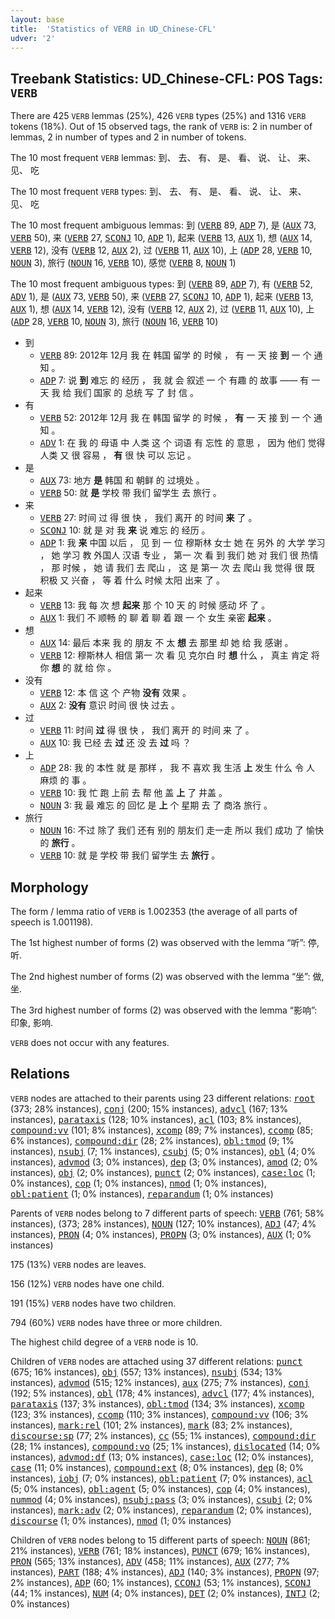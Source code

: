 ```yaml
---
layout: base
title:  'Statistics of VERB in UD_Chinese-CFL'
udver: '2'
---
```


## Treebank Statistics: UD_Chinese-CFL: POS Tags: `VERB`

There are 425 `VERB` lemmas (25%), 426 `VERB` types (25%) and 1316 `VERB` tokens (18%).
Out of 15 observed tags, the rank of `VERB` is: 2 in number of lemmas, 2 in number of types and 2 in number of tokens.

The 10 most frequent `VERB` lemmas: 到、 去、 有、 是、 看、 说、 让、 来、 见、 吃

The 10 most frequent `VERB` types:  到、 去、 有、 是、 看、 说、 让、 来、 见、 吃

The 10 most frequent ambiguous lemmas: 到 (<tt><a href="zh_cfl-pos-VERB.html">VERB</a></tt> 89, <tt><a href="zh_cfl-pos-ADP.html">ADP</a></tt> 7), 是 (<tt><a href="zh_cfl-pos-AUX.html">AUX</a></tt> 73, <tt><a href="zh_cfl-pos-VERB.html">VERB</a></tt> 50), 来 (<tt><a href="zh_cfl-pos-VERB.html">VERB</a></tt> 27, <tt><a href="zh_cfl-pos-SCONJ.html">SCONJ</a></tt> 10, <tt><a href="zh_cfl-pos-ADP.html">ADP</a></tt> 1), 起来 (<tt><a href="zh_cfl-pos-VERB.html">VERB</a></tt> 13, <tt><a href="zh_cfl-pos-AUX.html">AUX</a></tt> 1), 想 (<tt><a href="zh_cfl-pos-AUX.html">AUX</a></tt> 14, <tt><a href="zh_cfl-pos-VERB.html">VERB</a></tt> 12), 没有 (<tt><a href="zh_cfl-pos-VERB.html">VERB</a></tt> 12, <tt><a href="zh_cfl-pos-AUX.html">AUX</a></tt> 2), 过 (<tt><a href="zh_cfl-pos-VERB.html">VERB</a></tt> 11, <tt><a href="zh_cfl-pos-AUX.html">AUX</a></tt> 10), 上 (<tt><a href="zh_cfl-pos-ADP.html">ADP</a></tt> 28, <tt><a href="zh_cfl-pos-VERB.html">VERB</a></tt> 10, <tt><a href="zh_cfl-pos-NOUN.html">NOUN</a></tt> 3), 旅行 (<tt><a href="zh_cfl-pos-NOUN.html">NOUN</a></tt> 16, <tt><a href="zh_cfl-pos-VERB.html">VERB</a></tt> 10), 感觉 (<tt><a href="zh_cfl-pos-VERB.html">VERB</a></tt> 8, <tt><a href="zh_cfl-pos-NOUN.html">NOUN</a></tt> 1)

The 10 most frequent ambiguous types:  到 (<tt><a href="zh_cfl-pos-VERB.html">VERB</a></tt> 89, <tt><a href="zh_cfl-pos-ADP.html">ADP</a></tt> 7), 有 (<tt><a href="zh_cfl-pos-VERB.html">VERB</a></tt> 52, <tt><a href="zh_cfl-pos-ADV.html">ADV</a></tt> 1), 是 (<tt><a href="zh_cfl-pos-AUX.html">AUX</a></tt> 73, <tt><a href="zh_cfl-pos-VERB.html">VERB</a></tt> 50), 来 (<tt><a href="zh_cfl-pos-VERB.html">VERB</a></tt> 27, <tt><a href="zh_cfl-pos-SCONJ.html">SCONJ</a></tt> 10, <tt><a href="zh_cfl-pos-ADP.html">ADP</a></tt> 1), 起来 (<tt><a href="zh_cfl-pos-VERB.html">VERB</a></tt> 13, <tt><a href="zh_cfl-pos-AUX.html">AUX</a></tt> 1), 想 (<tt><a href="zh_cfl-pos-AUX.html">AUX</a></tt> 14, <tt><a href="zh_cfl-pos-VERB.html">VERB</a></tt> 12), 没有 (<tt><a href="zh_cfl-pos-VERB.html">VERB</a></tt> 12, <tt><a href="zh_cfl-pos-AUX.html">AUX</a></tt> 2), 过 (<tt><a href="zh_cfl-pos-VERB.html">VERB</a></tt> 11, <tt><a href="zh_cfl-pos-AUX.html">AUX</a></tt> 10), 上 (<tt><a href="zh_cfl-pos-ADP.html">ADP</a></tt> 28, <tt><a href="zh_cfl-pos-VERB.html">VERB</a></tt> 10, <tt><a href="zh_cfl-pos-NOUN.html">NOUN</a></tt> 3), 旅行 (<tt><a href="zh_cfl-pos-NOUN.html">NOUN</a></tt> 16, <tt><a href="zh_cfl-pos-VERB.html">VERB</a></tt> 10)


* 到
  * <tt><a href="zh_cfl-pos-VERB.html">VERB</a></tt> 89: 2012年 12月 我 在 韩国 留学 的 时候 ， 有 一 天 接 <b>到</b> 一 个 通知 。
  * <tt><a href="zh_cfl-pos-ADP.html">ADP</a></tt> 7: 说 <b>到</b> 难忘 的 经历 ， 我 就 会 叙述 一 个 有趣 的 故事 —— 有 一 天 我 给 我们 国家 的 总统 写 了 封 信 。
* 有
  * <tt><a href="zh_cfl-pos-VERB.html">VERB</a></tt> 52: 2012年 12月 我 在 韩国 留学 的 时候 ， <b>有</b> 一 天 接 到 一 个 通知 。
  * <tt><a href="zh_cfl-pos-ADV.html">ADV</a></tt> 1: 在 我 的 母语 中 人类 这 个 词语 有 忘性 的 意思 ， 因为 他们 觉得 人类 又 很 容易 ， <b>有</b> 很 快 可以 忘记 。
* 是
  * <tt><a href="zh_cfl-pos-AUX.html">AUX</a></tt> 73: 地方 <b>是</b> 韩国 和 朝鲜 的 过境处 。
  * <tt><a href="zh_cfl-pos-VERB.html">VERB</a></tt> 50: 就 <b>是</b> 学校 带 我们 留学生 去 旅行 。
* 来
  * <tt><a href="zh_cfl-pos-VERB.html">VERB</a></tt> 27: 时间 过 得 很 快 ， 我们 离开 的 时间 <b>来</b> 了 。
  * <tt><a href="zh_cfl-pos-SCONJ.html">SCONJ</a></tt> 10: 就 是 对 我 <b>来</b> 说 难忘 的 经历 。
  * <tt><a href="zh_cfl-pos-ADP.html">ADP</a></tt> 1: 我 <b>来</b> 中国 以后 ， 见 到 一 位 穆斯林 女士 她 在 另外 的 大学 学习 ， 她 学习 教 外国人 汉语 专业 ， 第一 次 看 到 我们 她 对 我们 很 热情 ， 那 时候 ， 她 请 我们 去 爬山 ， 这 是 第一 次 去 爬山 我 觉得 很 既 积极 又 兴奋 ， 等 着 什么 时候 太阳 出来 了 。
* 起来
  * <tt><a href="zh_cfl-pos-VERB.html">VERB</a></tt> 13: 我 每 次 想 <b>起来</b> 那 个 10 天 的 时候 感动 坏 了 。
  * <tt><a href="zh_cfl-pos-AUX.html">AUX</a></tt> 1: 我们 不 顺畅 的 聊 着 聊 着 跟 一 个 女生 亲密 <b>起来</b> 。
* 想
  * <tt><a href="zh_cfl-pos-AUX.html">AUX</a></tt> 14: 最后 本来 我 的 朋友 不 太 <b>想</b> 去 那里 却 她 给 我 感谢 。
  * <tt><a href="zh_cfl-pos-VERB.html">VERB</a></tt> 12: 穆斯林人 相信 第一 次 看 见 克尔白 时 <b>想</b> 什么 ， 真主 肯定 将 你 <b>想</b> 的 就 给 你 。
* 没有
  * <tt><a href="zh_cfl-pos-VERB.html">VERB</a></tt> 12: 本 信 这 个 产物 <b>没有</b> 效果 。
  * <tt><a href="zh_cfl-pos-AUX.html">AUX</a></tt> 2: <b>没有</b> 意识 时间 很 快 过去 。
* 过
  * <tt><a href="zh_cfl-pos-VERB.html">VERB</a></tt> 11: 时间 <b>过</b> 得 很 快 ， 我们 离开 的 时间 来 了 。
  * <tt><a href="zh_cfl-pos-AUX.html">AUX</a></tt> 10: 我 已经 去 <b>过</b> 还 没 去 <b>过</b> 吗 ？
* 上
  * <tt><a href="zh_cfl-pos-ADP.html">ADP</a></tt> 28: 我 的 本性 就 是 那样 ， 我 不 喜欢 我 生活 <b>上</b> 发生 什么 令 人 麻烦 的 事 。
  * <tt><a href="zh_cfl-pos-VERB.html">VERB</a></tt> 10: 我 忙 跑 上前 去 帮 他 盖 <b>上</b> 了 井盖 。
  * <tt><a href="zh_cfl-pos-NOUN.html">NOUN</a></tt> 3: 我 最 难忘 的 回忆 是 <b>上</b> 个 星期 去 了 商洛 旅行 。
* 旅行
  * <tt><a href="zh_cfl-pos-NOUN.html">NOUN</a></tt> 16: 不过 除了 我们 还有 别的 朋友们 走一走 所以 我们 成功 了 愉快 的 <b>旅行</b> 。
  * <tt><a href="zh_cfl-pos-VERB.html">VERB</a></tt> 10: 就 是 学校 带 我们 留学生 去 <b>旅行</b> 。

## Morphology

The form / lemma ratio of `VERB` is 1.002353 (the average of all parts of speech is 1.001198).

The 1st highest number of forms (2) was observed with the lemma “听”: 停, 听.

The 2nd highest number of forms (2) was observed with the lemma “坐”: 做, 坐.

The 3rd highest number of forms (2) was observed with the lemma “影响”: 印象, 影响.

`VERB` does not occur with any features.


## Relations

`VERB` nodes are attached to their parents using 23 different relations: <tt><a href="zh_cfl-dep-root.html">root</a></tt> (373; 28% instances), <tt><a href="zh_cfl-dep-conj.html">conj</a></tt> (200; 15% instances), <tt><a href="zh_cfl-dep-advcl.html">advcl</a></tt> (167; 13% instances), <tt><a href="zh_cfl-dep-parataxis.html">parataxis</a></tt> (128; 10% instances), <tt><a href="zh_cfl-dep-acl.html">acl</a></tt> (103; 8% instances), <tt><a href="zh_cfl-dep-compound-vv.html">compound:vv</a></tt> (101; 8% instances), <tt><a href="zh_cfl-dep-xcomp.html">xcomp</a></tt> (89; 7% instances), <tt><a href="zh_cfl-dep-ccomp.html">ccomp</a></tt> (85; 6% instances), <tt><a href="zh_cfl-dep-compound-dir.html">compound:dir</a></tt> (28; 2% instances), <tt><a href="zh_cfl-dep-obl-tmod.html">obl:tmod</a></tt> (9; 1% instances), <tt><a href="zh_cfl-dep-nsubj.html">nsubj</a></tt> (7; 1% instances), <tt><a href="zh_cfl-dep-csubj.html">csubj</a></tt> (5; 0% instances), <tt><a href="zh_cfl-dep-obl.html">obl</a></tt> (4; 0% instances), <tt><a href="zh_cfl-dep-advmod.html">advmod</a></tt> (3; 0% instances), <tt><a href="zh_cfl-dep-dep.html">dep</a></tt> (3; 0% instances), <tt><a href="zh_cfl-dep-amod.html">amod</a></tt> (2; 0% instances), <tt><a href="zh_cfl-dep-obj.html">obj</a></tt> (2; 0% instances), <tt><a href="zh_cfl-dep-punct.html">punct</a></tt> (2; 0% instances), <tt><a href="zh_cfl-dep-case-loc.html">case:loc</a></tt> (1; 0% instances), <tt><a href="zh_cfl-dep-cop.html">cop</a></tt> (1; 0% instances), <tt><a href="zh_cfl-dep-nmod.html">nmod</a></tt> (1; 0% instances), <tt><a href="zh_cfl-dep-obl-patient.html">obl:patient</a></tt> (1; 0% instances), <tt><a href="zh_cfl-dep-reparandum.html">reparandum</a></tt> (1; 0% instances)

Parents of `VERB` nodes belong to 7 different parts of speech: <tt><a href="zh_cfl-pos-VERB.html">VERB</a></tt> (761; 58% instances),  (373; 28% instances), <tt><a href="zh_cfl-pos-NOUN.html">NOUN</a></tt> (127; 10% instances), <tt><a href="zh_cfl-pos-ADJ.html">ADJ</a></tt> (47; 4% instances), <tt><a href="zh_cfl-pos-PRON.html">PRON</a></tt> (4; 0% instances), <tt><a href="zh_cfl-pos-PROPN.html">PROPN</a></tt> (3; 0% instances), <tt><a href="zh_cfl-pos-AUX.html">AUX</a></tt> (1; 0% instances)

175 (13%) `VERB` nodes are leaves.

156 (12%) `VERB` nodes have one child.

191 (15%) `VERB` nodes have two children.

794 (60%) `VERB` nodes have three or more children.

The highest child degree of a `VERB` node is 10.

Children of `VERB` nodes are attached using 37 different relations: <tt><a href="zh_cfl-dep-punct.html">punct</a></tt> (675; 16% instances), <tt><a href="zh_cfl-dep-obj.html">obj</a></tt> (557; 13% instances), <tt><a href="zh_cfl-dep-nsubj.html">nsubj</a></tt> (534; 13% instances), <tt><a href="zh_cfl-dep-advmod.html">advmod</a></tt> (515; 12% instances), <tt><a href="zh_cfl-dep-aux.html">aux</a></tt> (275; 7% instances), <tt><a href="zh_cfl-dep-conj.html">conj</a></tt> (192; 5% instances), <tt><a href="zh_cfl-dep-obl.html">obl</a></tt> (178; 4% instances), <tt><a href="zh_cfl-dep-advcl.html">advcl</a></tt> (177; 4% instances), <tt><a href="zh_cfl-dep-parataxis.html">parataxis</a></tt> (137; 3% instances), <tt><a href="zh_cfl-dep-obl-tmod.html">obl:tmod</a></tt> (134; 3% instances), <tt><a href="zh_cfl-dep-xcomp.html">xcomp</a></tt> (123; 3% instances), <tt><a href="zh_cfl-dep-ccomp.html">ccomp</a></tt> (110; 3% instances), <tt><a href="zh_cfl-dep-compound-vv.html">compound:vv</a></tt> (106; 3% instances), <tt><a href="zh_cfl-dep-mark-rel.html">mark:rel</a></tt> (101; 2% instances), <tt><a href="zh_cfl-dep-mark.html">mark</a></tt> (83; 2% instances), <tt><a href="zh_cfl-dep-discourse-sp.html">discourse:sp</a></tt> (77; 2% instances), <tt><a href="zh_cfl-dep-cc.html">cc</a></tt> (55; 1% instances), <tt><a href="zh_cfl-dep-compound-dir.html">compound:dir</a></tt> (28; 1% instances), <tt><a href="zh_cfl-dep-compound-vo.html">compound:vo</a></tt> (25; 1% instances), <tt><a href="zh_cfl-dep-dislocated.html">dislocated</a></tt> (14; 0% instances), <tt><a href="zh_cfl-dep-advmod-df.html">advmod:df</a></tt> (13; 0% instances), <tt><a href="zh_cfl-dep-case-loc.html">case:loc</a></tt> (12; 0% instances), <tt><a href="zh_cfl-dep-case.html">case</a></tt> (11; 0% instances), <tt><a href="zh_cfl-dep-compound-ext.html">compound:ext</a></tt> (8; 0% instances), <tt><a href="zh_cfl-dep-dep.html">dep</a></tt> (8; 0% instances), <tt><a href="zh_cfl-dep-iobj.html">iobj</a></tt> (7; 0% instances), <tt><a href="zh_cfl-dep-obl-patient.html">obl:patient</a></tt> (7; 0% instances), <tt><a href="zh_cfl-dep-acl.html">acl</a></tt> (5; 0% instances), <tt><a href="zh_cfl-dep-obl-agent.html">obl:agent</a></tt> (5; 0% instances), <tt><a href="zh_cfl-dep-cop.html">cop</a></tt> (4; 0% instances), <tt><a href="zh_cfl-dep-nummod.html">nummod</a></tt> (4; 0% instances), <tt><a href="zh_cfl-dep-nsubj-pass.html">nsubj:pass</a></tt> (3; 0% instances), <tt><a href="zh_cfl-dep-csubj.html">csubj</a></tt> (2; 0% instances), <tt><a href="zh_cfl-dep-mark-adv.html">mark:adv</a></tt> (2; 0% instances), <tt><a href="zh_cfl-dep-reparandum.html">reparandum</a></tt> (2; 0% instances), <tt><a href="zh_cfl-dep-discourse.html">discourse</a></tt> (1; 0% instances), <tt><a href="zh_cfl-dep-nmod.html">nmod</a></tt> (1; 0% instances)

Children of `VERB` nodes belong to 15 different parts of speech: <tt><a href="zh_cfl-pos-NOUN.html">NOUN</a></tt> (861; 21% instances), <tt><a href="zh_cfl-pos-VERB.html">VERB</a></tt> (761; 18% instances), <tt><a href="zh_cfl-pos-PUNCT.html">PUNCT</a></tt> (679; 16% instances), <tt><a href="zh_cfl-pos-PRON.html">PRON</a></tt> (565; 13% instances), <tt><a href="zh_cfl-pos-ADV.html">ADV</a></tt> (458; 11% instances), <tt><a href="zh_cfl-pos-AUX.html">AUX</a></tt> (277; 7% instances), <tt><a href="zh_cfl-pos-PART.html">PART</a></tt> (188; 4% instances), <tt><a href="zh_cfl-pos-ADJ.html">ADJ</a></tt> (140; 3% instances), <tt><a href="zh_cfl-pos-PROPN.html">PROPN</a></tt> (97; 2% instances), <tt><a href="zh_cfl-pos-ADP.html">ADP</a></tt> (60; 1% instances), <tt><a href="zh_cfl-pos-CCONJ.html">CCONJ</a></tt> (53; 1% instances), <tt><a href="zh_cfl-pos-SCONJ.html">SCONJ</a></tt> (44; 1% instances), <tt><a href="zh_cfl-pos-NUM.html">NUM</a></tt> (4; 0% instances), <tt><a href="zh_cfl-pos-DET.html">DET</a></tt> (2; 0% instances), <tt><a href="zh_cfl-pos-INTJ.html">INTJ</a></tt> (2; 0% instances)


